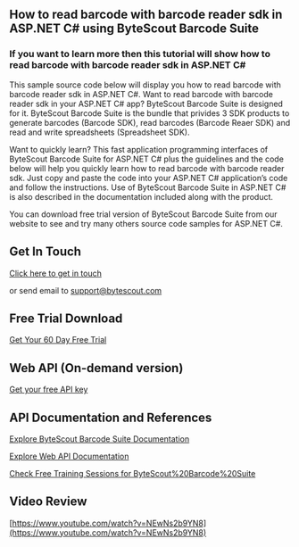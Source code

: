 ## How to read barcode with barcode reader sdk in ASP.NET C# using ByteScout Barcode Suite

### If you want to learn more then this tutorial will show how to read barcode with barcode reader sdk in ASP.NET C#

This sample source code below will display you how to read barcode with barcode reader sdk in ASP.NET C#. Want to read barcode with barcode reader sdk in your ASP.NET C# app? ByteScout Barcode Suite is designed for it. ByteScout Barcode Suite is the bundle that privides 3  SDK products to generate barcodes (Barcode SDK), read barcodes (Barcode Reaer SDK) and read and write spreadsheets (Spreadsheet SDK).

Want to quickly learn? This fast application programming interfaces of ByteScout Barcode Suite for ASP.NET C# plus the guidelines and the code below will help you quickly learn how to read barcode with barcode reader sdk. Just copy and paste the code into your ASP.NET C# application’s code and follow the instructions. Use of ByteScout Barcode Suite in ASP.NET C# is also described in the documentation included along with the product.

You can download free trial version of ByteScout Barcode Suite from our website to see and try many others source code samples for ASP.NET C#.

## Get In Touch

[Click here to get in touch](https://bytescout.zendesk.com/hc/en-us/requests/new?subject=ByteScout%20Barcode%20Suite%20Question)

or send email to [support@bytescout.com](mailto:support@bytescout.com?subject=ByteScout%20Barcode%20Suite%20Question) 

## Free Trial Download

[Get Your 60 Day Free Trial](https://bytescout.com/download/web-installer?utm_source=github-readme)

## Web API (On-demand version)

[Get your free API key](https://pdf.co/documentation/api?utm_source=github-readme)

## API Documentation and References

[Explore ByteScout Barcode Suite Documentation](https://bytescout.com/documentation/index.html?utm_source=github-readme)

[Explore Web API Documentation](https://pdf.co/documentation/api?utm_source=github-readme)

[Check Free Training Sessions for ByteScout%20Barcode%20Suite](https://academy.bytescout.com/)

## Video Review

[https://www.youtube.com/watch?v=NEwNs2b9YN8](https://www.youtube.com/watch?v=NEwNs2b9YN8)